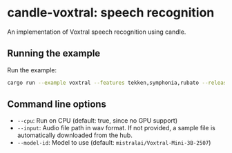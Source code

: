 # candle-voxtral: speech recognition

An implementation of Voxtral speech recognition using candle.

## Running the example

Run the example:
```bash
cargo run --example voxtral --features tekken,symphonia,rubato --release
```

## Command line options

- `--cpu`: Run on CPU (default: true, since no GPU support)
- `--input`: Audio file path in wav format. If not provided, a sample file is automatically downloaded from the hub.
- `--model-id`: Model to use (default: `mistralai/Voxtral-Mini-3B-2507`)
